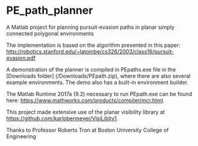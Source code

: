 # PE_path_planner
A Matlab project for planning pursuit-evasion paths in planar simply connected polygonal environments

The implementation is based on the algorithm presented in this paper: http://robotics.stanford.edu/~latombe/cs326/2003/class16/pursuit-evasion.pdf

A demonstration of the planner is compiled in PEpaths.exe file in the [Downloads folder] (/Downloads/PEpath.zip), where there are also several example environments.
The demo also has a built-in environment builder.

The Matlab Runtime 2017a (9.2) necessary to run PEpath.exe can be found here: https://www.mathworks.com/products/compiler/mcr.html.

This project made extensive use of the planar visibility library at https://github.com/karlobermeyer/VisiLibity1.

Thanks to Professor Roberto Tron at Boston University College of Engineering
